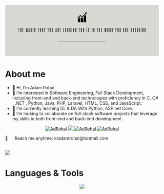 ![Motivation Twitter Cover](https://github.com/AdRohal/AdRohal/blob/main/Motivation%20Twitter%20Cover.png)
<!-- About Section -->
 # About me 

 - 👋 Hi, I’m Adam Rohal
- 👀 I’m interested in Software Engineering, Full Stack Development, including front-end and back-end technologies with proficiency in C, C# , .NET , Python, Java, PHP, Laravel, HTML, CSS, and JavaScript.
- 🌱 I’m currently learning DL & DA With Python, ASP.net Core.
- 💞️ I’m looking to collaborate on full-stack software projects that leverage my skills in both front-end and back-end development.
<p>
</p>
<p align="center">
 <a href="https://www.linkedin.com/in/adam-rohal-30884520a/" target="_blank">
  <img src="https://img.shields.io/badge/LinkedIn-0077B5?style=for-the-badge&logo=linkedin&logoColor=white" alt="AdRohal"/>
 </a>
 <a href="https://twitter.com/Adaam_21" target="_blank">
  <img src="https://img.shields.io/badge/Twitter-1DA1F2?style=for-the-badge&logo=twitter&logoColor=white" />
 </a>
 <a href="https://instagram.com/rhladam_" target="_blank"> 
  <img src="https://img.shields.io/badge/Instagram-fe4164?style=for-the-badge&logo=instagram&logoColor=white" alt="AdRohal" />
 </a> 
 <a href="https://facebook.com/adam.rohal.58" target="_blank"> 
  <img src="https://img.shields.io/badge/Facebook-20BEFF?&style=for-the-badge&logo=facebook&logoColor=white" alt="AdRohal"  />
  </a> 
</p>
 📧 &emsp; Reach me anytime: kradamrohal@hotmail.com<br/><br/>
 
 [![](https://visitcount.itsvg.in/api?id=AdRohal&label=Profile%20Views&icon=0&pretty=true)](https://visitcount.itsvg.in)

# Languages & Tools
   <p align="center">
  <a href="https://skillicons.dev">
    <img src="https://skillicons.dev/icons?i=cs,dotnet,visualstudio,vscode,git,github,azure,eclipse,java,jquery,pycharm,py,opencv,figma,xd,firebase,gcp,ubuntu,bash,postman,powershell,c,cpp,cmake,php,laravel,html,css,js,bootstrap,postgres,sqlite,mysql,npm,discord,notion,apple&theme=light" />
  </a>
</p>
<br/>

